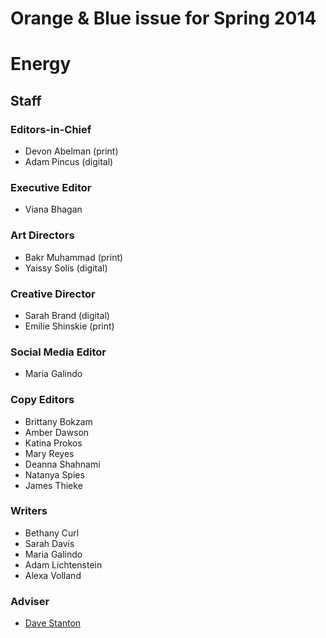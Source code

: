 Orange &amp; Blue issue for Spring 2014
=================================================

# Energy

## Staff

### Editors-in-Chief

* Devon Abelman (print)
* Adam Pincus (digital)

### Executive Editor 

* Viana Bhagan

### Art Directors

* Bakr Muhammad (print)
* Yaissy Solis (digital)

### Creative Director

* Sarah Brand (digital)
* Emilie Shinskie (print)

### Social Media Editor

* Maria Galindo

### Copy Editors

* Brittany Bokzam
* Amber Dawson
* Katina Prokos
* Mary Reyes
* Deanna Shahnami
* Natanya Spies
* James Thieke

### Writers

* Bethany Curl
* Sarah Davis
* Maria Galindo
* Adam Lichtenstein
* Alexa Volland

### Adviser

* [Dave Stanton](https://github.com/gotoplanb/)

